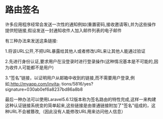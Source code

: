 # 路由签名

许多应用程序经常会发送一次性的通知例如\(重置密码,接收邀请等\),并为这些操作提供短链接,假设发送一封通知收件人加入邮件列表的电子邮件

有三种办法来发送这条链接:

1.将该URL公开,不把URL暴露给其他人或者修改URL来让其他人能通过验证

2.先进行身份认证,要求用户在没登录时进行登录操作\(这种情况基本是不可能的,因为收件人可能都不是用户\)

3.“签名”链接，以证明用户从邮箱中收到的链接,而不需要用户登录,例如,http://myapp.com/invita‐ tions/5816/yes?signature=030ab0ef6a8237bd86a8b8

最后一种办法可以使用Laravel5.6.12版本称为签名路由的特性完成,这样一来构建这种认证链接系统变的简单起来,这些链接是由普通链接附加了"签名"组成的，这种URL不会被篡改,（因此没有人能修改URL用来访问他人信息）



